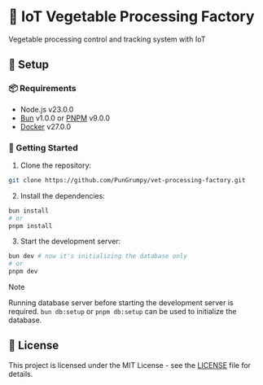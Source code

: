 # 🫛 IoT Vegetable Processing Factory

Vegetable processing control and tracking system with IoT

## 🌱 Setup

### 📦 Requirements

- Node.js v23.0.0
- [Bun](https://bun.sh) v1.0.0 or [PNPM](https://pnpm.io) v9.0.0
- [Docker](https://www.docker.com) v27.0.0

### 🚀 Getting Started

1. Clone the repository:

```bash
git clone https://github.com/PunGrumpy/vet-processing-factory.git
```

2. Install the dependencies:

```bash
bun install
# or
pnpm install
```

3. Start the development server:

```bash
bun dev # now it's initializing the database only
# or
pnpm dev
```

> [!NOTE]
> Running database server before starting the development server is required.
> `bun db:setup` or `pnpm db:setup` can be used to initialize the database.

## 📝 License

This project is licensed under the MIT License - see the [LICENSE](LICENSE) file for details.
